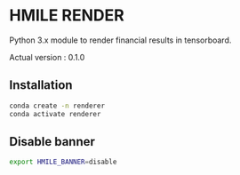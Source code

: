 # HMILE RENDER

Python 3.x module to render financial results in tensorboard.

Actual version : 0.1.0

## Installation

```bash
conda create -n renderer
conda activate renderer
```

## Disable banner

```bash
export HMILE_BANNER=disable
```

